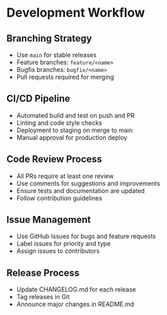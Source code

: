 # Development Workflow

## Branching Strategy
- Use `main` for stable releases
- Feature branches: `feature/<name>`
- Bugfix branches: `bugfix/<name>`
- Pull requests required for merging

## CI/CD Pipeline
- Automated build and test on push and PR
- Linting and code style checks
- Deployment to staging on merge to main
- Manual approval for production deploy

## Code Review Process
- All PRs require at least one review
- Use comments for suggestions and improvements
- Ensure tests and documentation are updated
- Follow contribution guidelines

## Issue Management
- Use GitHub Issues for bugs and feature requests
- Label issues for priority and type
- Assign issues to contributors

## Release Process
- Update CHANGELOG.md for each release
- Tag releases in Git
- Announce major changes in README.md
